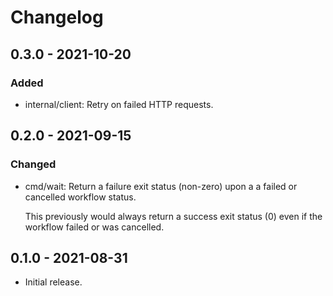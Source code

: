 # Changelog

## 0.3.0 - 2021-10-20

### Added

  * internal/client: Retry on failed HTTP requests.

## 0.2.0 - 2021-09-15

### Changed

  * cmd/wait: Return a failure exit status (non-zero) upon a a failed or
    cancelled workflow status.

    This previously would always return a success exit status (0) even if the
    workflow failed or was cancelled.

## 0.1.0 - 2021-08-31

  * Initial release.
